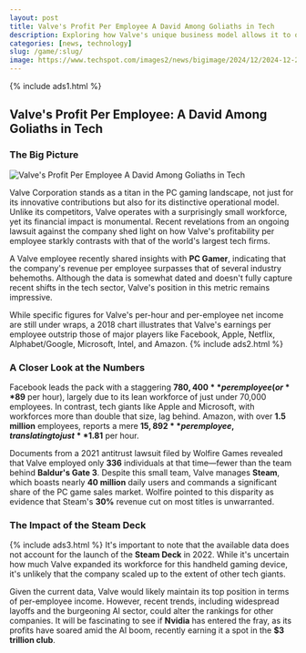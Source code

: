 ```yaml
---
layout: post
title: Valve's Profit Per Employee A David Among Goliaths in Tech
description: Exploring how Valve's unique business model allows it to outshine tech giants in employee profitability.
categories: [news, technology]
slug: /game/:slug/
image: https://www.techspot.com/images2/news/bigimage/2024/12/2024-12-26-image-20-j_1100.webp
---
```


{% include ads1.html %}

## Valve's Profit Per Employee: A David Among Goliaths in Tech

### The Big Picture

![Valve's Profit Per Employee A David Among Goliaths in Tech](https://www.techspot.com/images2/news/bigimage/2024/12/2024-12-26-image-20-j_1100.webp "Valve's Profit Per Employee A David Among Goliaths in Tech")

Valve Corporation stands as a titan in the PC gaming landscape, not just for its innovative contributions but also for its distinctive operational model. Unlike its competitors, Valve operates with a surprisingly small workforce, yet its financial impact is monumental. Recent revelations from an ongoing lawsuit against the company shed light on how Valve's profitability per employee starkly contrasts with that of the world's largest tech firms.

A Valve employee recently shared insights with **PC Gamer**, indicating that the company's revenue per employee surpasses that of several industry behemoths. Although the data is somewhat dated and doesn't fully capture recent shifts in the tech sector, Valve's position in this metric remains impressive.

While specific figures for Valve's per-hour and per-employee net income are still under wraps, a 2018 chart illustrates that Valve's earnings per employee outstrip those of major players like Facebook, Apple, Netflix, Alphabet/Google, Microsoft, Intel, and Amazon.
{% include ads2.html %}
### A Closer Look at the Numbers

Facebook leads the pack with a staggering **$780,400** per employee (or **$89** per hour), largely due to its lean workforce of just under 70,000 employees. In contrast, tech giants like Apple and Microsoft, with workforces more than double that size, lag behind. Amazon, with over **1.5 million** employees, reports a mere **$15,892** per employee, translating to just **$1.81** per hour.

Documents from a 2021 antitrust lawsuit filed by Wolfire Games revealed that Valve employed only **336** individuals at that time—fewer than the team behind **Baldur's Gate 3**. Despite this small team, Valve manages **Steam**, which boasts nearly **40 million** daily users and commands a significant share of the PC game sales market. Wolfire pointed to this disparity as evidence that Steam's **30%** revenue cut on most titles is unwarranted.

### The Impact of the Steam Deck
{% include ads3.html %}
It's important to note that the available data does not account for the launch of the **Steam Deck** in 2022. While it's uncertain how much Valve expanded its workforce for this handheld gaming device, it's unlikely that the company scaled up to the extent of other tech giants.

Given the current data, Valve would likely maintain its top position in terms of per-employee income. However, recent trends, including widespread layoffs and the burgeoning AI sector, could alter the rankings for other companies. It will be fascinating to see if **Nvidia** has entered the fray, as its profits have soared amid the AI boom, recently earning it a spot in the **$3 trillion club**.
